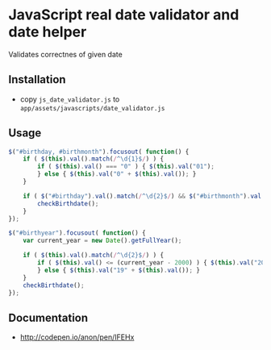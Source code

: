 # JavaScript real date validator and date helper

Validates correctnes of given date

## Installation

* copy `js_date_validator.js` to `app/assets/javascripts/date_validator.js`

## Usage

```js
$("#birthday, #birthmonth").focusout( function() {
    if ( $(this).val().match(/^\d{1}$/) ) {
        if ( $(this).val() === "0" ) { $(this).val("01");
        } else { $(this).val("0" + $(this).val()); }
    }

    if ( $("#birthday").val().match(/^\d{2}$/) && $("#birthmonth").val().match(/^\d{2}$/) ) {
        checkBirthdate();
    }
});

$("#birthyear").focusout( function() {
    var current_year = new Date().getFullYear();

    if ( $(this).val().match(/^\d{2}$/) ) {
        if ( $(this).val() <= (current_year - 2000) ) { $(this).val("20" + $(this).val());
        } else { $(this).val("19" + $(this).val()); }
    }
    checkBirthdate();
});
```

## Documentation

* http://codepen.io/anon/pen/IFEHx
